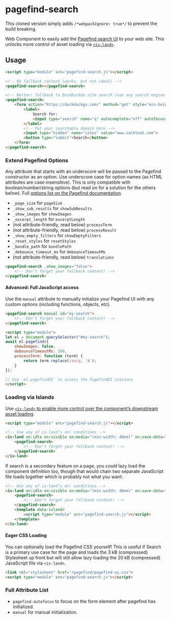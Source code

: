# pagefind-search

This cloned version simply adds `/*webpackIgnore: true*/` to prevent the build breaking.

Web Component to easily add the [Pagefind search UI](https://pagefind.app/) to your web site. This unlocks more control of asset loading via [`<is-land>`](https://www.11ty.dev/docs/plugins/partial-hydration/).

## Usage

```html
<script type="module" src="pagefind-search.js"></script>

<!-- No fallback content (works, but not ideal) -->
<pagefind-search></pagefind-search>

<!-- Better: fallback to DuckDuckGo site search (use any search engine here) -->
<pagefind-search>
	<form action="https://duckduckgo.com/" method="get" style="min-height: 3.2em;"><!-- min-height to reduce CLS -->
		<label>
			Search for:
			<input type="search" name="q" autocomplete="off" autofocus>
		</label>
		<!-- Put your searchable domain here -->
		<input type="hidden" name="sites" value="www.zachleat.com">
		<button type="submit">Search</button>
	</form>
</pagefind-search>
```

### Extend Pagefind Options

Any attribute that starts with an underscore will be passed to the Pagefind constructor as an option. Use underscore case for option names (as HTML attributes are case insensitive). This is only compatible with boolean/number/string options (but read on for a solution for the others below). Full [options list on the Pagefind documentation](https://pagefind.app/docs/ui/).

* `_page_size` for `pageSize`
* `_show_sub_results` for `showSubResults`
* `_show_images` for `showImages`
* `_excerpt_length` for `excerptLength`
* (not attribute-friendly, read below) `processTerm`
* (not attribute-friendly, read below) `processResult`
* `_show_empty_filters` for `showEmptyFilters`
* `_reset_styles` for `resetStyles`
* `_bundle_path` for `bundlePath`
* `_debounce_timeout_ms` for `debounceTimeoutMs`
* (not attribute-friendly, read below) `translations`

```html
<pagefind-search _show_images="false">
	<!-- Don’t forget your fallback content! -->
</pagefind-search>
```

#### Advanced: Full JavaScript access

Use the `manual` attribute to manually initialize your Pagefind UI with any custom options (including functions, objects, etc).

```html
<pagefind-search manual id="my-search">
	<!-- Don’t forget your fallback content! -->
</pagefind-search>

<script type="module">
let el = document.querySelector("#my-search");
await el.pagefind({
	showImages: false,
	debounceTimeoutMs: 100,
	processTerm: function (term) {
		return term.replace(/aa/g, 'ā');
	}
});

// Use `el.pagefindUI` to access the PagefindUI instance
</script>
```

### Loading via Islands

Use [`<is-land>` to enable more control over the component’s downstream asset loading](https://www.11ty.dev/docs/plugins/partial-hydration/).

```html
<script type="module" src="pagefind-search.js"></script>

<!-- Use any of is-land’s on: conditions -->
<is-land on:idle on:visible on:media="(min-width: 40em)" on:save-data="false">
	<pagefind-search>
		<!-- Don’t forget your fallback content! -->
	</pagefind-search>
</is-land>
```

If search is a secondary feature on a page, you _could_ lazy load the component definition too, though that would chain two separate JavaScript file loads together which is probably not what you want:

```html
<!-- Use any of is-land’s on: conditions -->
<is-land on:idle on:visible on:media="(min-width: 40em)" on:save-data="false">
	<pagefind-search>
		<!-- Don’t forget your fallback content! -->
	</pagefind-search>
	<template data-island>
		<script type="module" src="pagefind-search.js"></script>
	</template>
</is-land>
```

#### Eager CSS Loading

You can optionally load the Pagefind CSS yourself! This is useful if Search is a primary use case for the page and loads the 3 kB (compressed) Stylesheet up front but will still allow lazy loading the 20 kB (compressed) JavaScript file via `<is-land>`.

```html
<link rel="stylesheet" href="/pagefind/pagefind-ui.css">
<script type="module" src="pagefind-search.js"></script>
```

### Full Attribute List

* `pagefind-autofocus` to focus on the form element after pagefind has initialized.
* `manual` for manual initialization.
